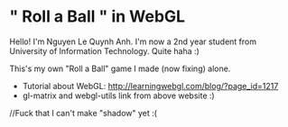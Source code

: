 # " Roll a Ball " in WebGL

Hello! I'm Nguyen Le Quynh Anh. I'm now a 2nd year student from University of Information Technology. Quite haha :)

This's my own "Roll a Ball" game I made (now fixing) alone.

- Tutorial about WebGL: http://learningwebgl.com/blog/?page_id=1217
- gl-matrix and webgl-utils link from above website :)

//Fuck that I can't make "shadow" yet :( 
